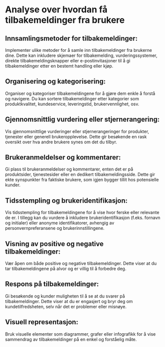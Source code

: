 # Analyse over hvordan få tilbakemeldinger fra brukere

## Innsamlingsmetoder for tilbakemeldinger: 
Implementer ulike metoder for å samle inn tilbakemeldinger fra brukerne dine. Dette kan inkludere skjemaer for tilbakemelding, vurderingssystemer, direkte tilbakemeldingsknapper eller e-postinvitasjoner til å gi tilbakemeldinger etter en bestemt handling eller kjøp.

## Organisering og kategorisering: 
Organiser og kategoriser tilbakemeldingene for å gjøre dem enkle å forstå og navigere. Du kan sortere tilbakemeldinger etter kategorier som produktkvalitet, kundeservice, leveringstid, brukervennlighet, osv.

## Gjennomsnittlig vurdering eller stjernerangering: 
Vis gjennomsnittlige vurderinger eller stjernerangeringer for produkter, tjenester eller generell brukeropplevelse. Dette gir besøkende en rask oversikt over hva andre brukere synes om det du tilbyr.

## Brukeranmeldelser og kommentarer: 
Gi plass til brukeranmeldelser og kommentarer, enten det er på produktsider, tjenestesider eller en dedikert tilbakemeldingsside. Dette gir ekte synspunkter fra faktiske brukere, som igjen bygger tillit hos potensielle kunder.

## Tidsstempling og brukeridentifikasjon: 
Vis tidsstempling for tilbakemeldingene for å vise hvor ferske eller relevante de er. I tillegg kan du vurdere å inkludere brukeridentifikasjon (f.eks. fornavn og initialer) eller anonyme identifikatorer, avhengig av personvernpreferansene og brukerinnstillingene.

## Visning av positive og negative tilbakemeldinger: 
Vær åpen om både positive og negative tilbakemeldinger. Dette viser at du tar tilbakemeldingene på alvor og er villig til å forbedre deg.

## Respons på tilbakemeldinger: 
Gi besøkende og kunder muligheten til å se at du svarer på tilbakemeldinger. Dette viser at du er engasjert og bryr deg om kundetilfredsheten, selv når det er problemer eller misnøye.

## Visuell representasjon: 
Bruk visuelle elementer som diagrammer, grafer eller infografikk for å vise sammendrag av tilbakemeldinger på en enkel og forståelig måte.


